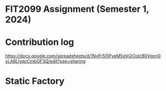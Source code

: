 # FIT2099 Assignment (Semester 1, 2024)
# Contribution log
https://docs.google.com/spreadsheets/d/1NvFr5i5PyeM5gVi2OoIcB0Vgnn0vLA8LIyqcCmbGF3Q/edit?usp=sharing 
# Static Factory